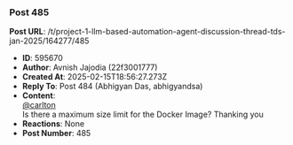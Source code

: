 ### Post 485
**Post URL**: /t/project-1-llm-based-automation-agent-discussion-thread-tds-jan-2025/164277/485
- **ID**: 595670
- **Author**: Avnish Jajodia (22f3001777)
- **Created At**: 2025-02-15T18:56:27.273Z
- **Reply To**: Post 484 (Abhigyan Das, abhigyandsa)
- **Content**:  
  <a class="mention" href="/u/carlton">@carlton</a><br>
Is there a maximum size limit for the Docker Image?
Thanking you
- **Reactions**: None
- **Post Number**: 485

